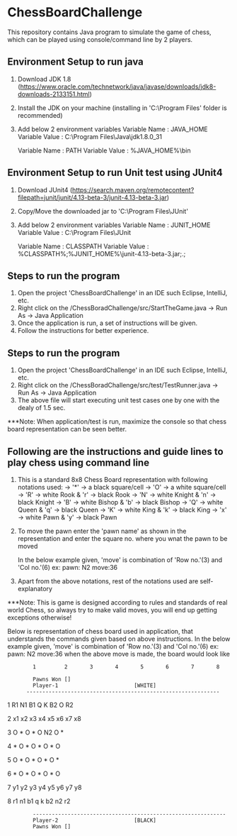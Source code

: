 # ChessBoardChallenge
This repository contains Java program to simulate the game of chess, which can be played using console/command line by 2 players.

Environment Setup to run java
-------------------------------
1. Download JDK 1.8 (https://www.oracle.com/technetwork/java/javase/downloads/jdk8-downloads-2133151.html)
2. Install the JDK on your machine (installing in 'C:\Program Files\' folder is recommended)
3. Add below 2 environment variables 
   Variable Name : JAVA_HOME
   Variable Value : C:\Program Files\Java\jdk1.8.0_31

   Variable Name : PATH 
   Variable Value : %JAVA_HOME%\bin

Environment Setup to run Unit test using JUnit4
-------------------------------------------------
1. Download JUnit4 (https://search.maven.org/remotecontent?filepath=junit/junit/4.13-beta-3/junit-4.13-beta-3.jar)
2. Copy/Move the downloaded jar to 'C:\Program Files\JUnit'
3. Add below 2 environment variables 
   Variable Name : JUNIT_HOME
   Variable Value : C:\Program Files\JUnit
   
   Variable Name : CLASSPATH
   Variable Value : %CLASSPATH%;%JUNIT_HOME%\junit-4.13-beta-3.jar;.;

Steps to run the program
--------------------------
1. Open the project 'ChessBoardChallenge' in an IDE such Eclipse, IntelliJ, etc.
2. Right click on the /ChessBoradChallenge/src/StartTheGame.java -> Run As -> Java Application
3. Once the application is run, a set of instructions will be given.
4. Follow the instructions for better experience.

Steps to run the program
--------------------------
1. Open the project 'ChessBoardChallenge' in an IDE such Eclipse, IntelliJ, etc.
2. Right click on the /ChessBoradChallenge/src/test/TestRunner.java -> Run As -> Java Application
3. The above file will start executing unit test cases one by one with the dealy of 1.5 sec.

***Note: When application/test is run, maximize the console so that chess board representation can be seen better.

Following are the instructions and guide lines to play chess using command line
---------------------------------------------------------------------------------
1. This is a standard 8x8 Chess Board representation with following notations used:
	-> '*' -> a black square/cell
	-> 'O' -> a white square/cell
	-> 'R' -> white Rook    &  'r' -> black Rook
	-> 'N' -> white Knight  &  'n' -> black Knight
	-> 'B' -> white Bishop  &  'b' -> black Bishop
	-> 'Q' -> white Queen   &  'q' -> black Queen
	-> 'K' -> white King    &  'k' -> black King
	-> 'x' -> white Pawn    &  'y' -> black Pawn

2. To move the pawn enter the 'pawn name' as shown in the representation and 
   enter the square no. where you wnat the pawn to be moved

	In the below example given, 'move' is combination of 'Row no.'(3) and 'Col no.'(6)
	ex: pawn: N2
	    move:36

3. Apart from the above notations, rest of the notations used are self-explanatory

***Note: This is game is designed according to rules and standards of real world Chess, so always try to make valid moves,
	you will end up getting exceptions otherwise!
  
  Below is representation of chess board used in application, that understands the commands given based on above instructions.
  In the below example given, 'move' is combination of 'Row no.'(3) and 'Col no.'(6)
	ex: pawn: N2
	    move:36
    when the above move is made, the board would look like

   		    1	      2	      3	      4	      5	      6	      7	      8	  

		    Pawns Won []
		    Player-1						[WHITE]
	  	  -------------------------------------------------------------

  1 		  R1	    N1	    B1	    Q	      K	      B2	    O 	    R2	  


  2 		  x1	    x2	    x3	    x4	    x5	    x6	    x7	    x8	  


  3 		  O	      *	      O	      *	      O	      N2	    O	      *	  


  4 		  *	      O	      *	      O	      *	      O	      *	      O	  


  5 		  O	      *	      O	      *	      O	      *	      O	      *	  


  6 		  *	      O	      *	      O	      *	      O	      *	      O	  


  7 		  y1	    y2	    y3	    y4	    y5	    y6	    y7	    y8	  


  8	  	  r1	    n1	    b1	    q	      k	      b2	     n2	    r2	  

		    -------------------------------------------------------------
		    Player-2						[BLACK]
		    Pawns Won []

